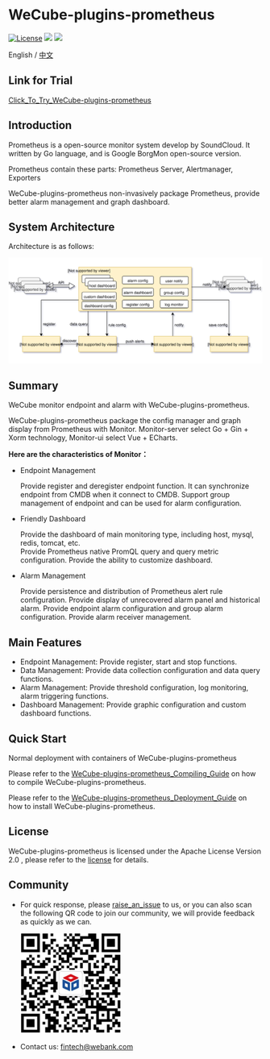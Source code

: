 # WeCube-plugins-prometheus 

[![License](https://img.shields.io/badge/License-Apache%202.0-blue.svg)](https://opensource.org/licenses/Apache-2.0)
![](https://img.shields.io/badge/language-go-orange.svg)
![](https://img.shields.io/badge/language-vue-green.svg)

English / [中文](README.md)

## Link for Trial
[Click_To_Try_WeCube-plugins-prometheus](http://134.175.254.251)

## Introduction
Prometheus is a open-source monitor system develop by SoundCloud. It written by Go language, and is Google BorgMon open-source version.  

Prometheus contain these parts: Prometheus Server, Alertmanager, Exporters

WeCube-plugins-prometheus non-invasively package Prometheus, provide better alarm management and graph dashboard.


## System Architecture
Architecture is as follows:  

![WeCube-plugins-prometheus_Architecture](wiki/images/Architecture.svg)


## Summary
WeCube monitor endpoint and alarm with WeCube-plugins-prometheus.

WeCube-plugins-prometheus package the config manager and graph display from Prometheus with Monitor. 
Monitor-server select Go + Gin + Xorm technology, Monitor-ui select Vue + ECharts.

**Here are the characteristics of Monitor：**

- Endpoint Management

    Provide register and deregister endpoint function. It can synchronize endpoint from CMDB when it connect to CMDB.
    Support group management of endpoint and can be used for alarm configuration.
    
- Friendly Dashboard

    Provide the dashboard of main monitoring type, including host, mysql, redis, tomcat, etc.    
    Provide Prometheus native PromQL query and query metric configuration.
    Provide the ability to customize dashboard.
    
- Alarm Management

    Provide persistence and distribution of Prometheus alert rule configuration.
    Provide display of unrecovered alarm panel and historical alarm.
    Provide endpoint alarm configuration and group alarm configuration.
    Provide alarm receiver management.  
    

## Main Features

- Endpoint Management: Provide register, start and stop functions.  
- Data Management: Provide data collection configuration and data query functions.
- Alarm Management: Provide threshold configuration, log monitoring, alarm triggering functions.
- Dashboard Management: Provide graphic configuration and custom dashboard functions.


## Quick Start
Normal deployment with containers of WeCube-plugins-prometheus

Please refer to the [WeCube-plugins-prometheus_Compiling_Guide](wiki/compile_guide.md) on how to compile WeCube-plugins-prometheus.

Please refer to the [WeCube-plugins-prometheus_Deployment_Guide](wiki/install_guide.md) on how to install WeCube-plugins-prometheus.

## License
WeCube-plugins-prometheus is licensed under the Apache License Version 2.0 , please refer to the [license](LICENSE) for details.

## Community
- For quick response, please [raise_an_issue](https://github.com/WeBankPartners/wecube-plugins-prometheus/issues/new/choose) to us, or you can also scan the following QR code to join our community, we will provide feedback as quickly as we can.

	<div align="left">
	<img src="wiki/images/wecube_qr_code.png"  height="200" width="200">
	</div>


- Contact us: fintech@webank.com